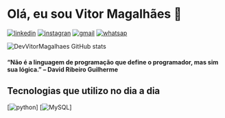 # Olá, eu sou Vitor Magalhães 👋

[![linkedin](https://img.shields.io/badge/LinkedIn-0077B5?style=for-the-badge&logo=linkedin&logoColor=white)](https:https://www.linkedin.com/in/vitor-magalh%C3%A3es-83a125263/)
[![instagran](https://img.shields.io/badge/Instagram-E4405F?style=for-the-badge&logo=instagram&logoColor=white)](https:https://www.instagram.com/vitor.galego)
[![gmail](https://img.shields.io/badge/Gmail-D14836?style=for-the-badge&logo=gmail&logoColor=white)](vitor.pessoal.iga@gmail.com)
[![whatsap](https://img.shields.io/badge/WhatsApp-25D366?style=for-the-badge&logo=whatsapp&logoColor=white)](https://wa.me/77991486914)

![DevVitorMagalhaes GitHub stats](https://github-readme-stats.vercel.app/api?username=DevVitorMagalhaes&show_icons=true&theme=transparent)

#### “Não é a linguagem de programação que define o programador, mas sim sua lógica.” – David Ribeiro Guilherme

## Tecnologias que utilizo no dia a dia

[![python](https://img.shields.io/badge/Python-3776AB?style=for-the-badge&logo=python&logoColor=white)]
[![MySQL](https://img.shields.io/badge/MySQL-005C84?style=for-the-badge&logo=mysql&logoColor=white)]

